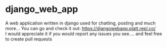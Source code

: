 # django_web_app
A web application written in django used for chatting, posting and much more...
You can go and check it out: https://djangowebapp.platt.repl.co/
<br/>
I would appreciate it if you would report any issues you see....
and feel free to create pull requests
